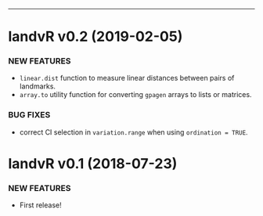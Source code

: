 ----
<!-- * 2017/10/18 - v1.0 *got you covered*  -->

<!-- 
dispRity 0.2.0 (2016-04-01)
=========================

### NEW FEATURES

  * Blabla

### MINOR IMPROVEMENTS

  * Blabla

### BUG FIXES

  * Blabla

### DEPRECATED AND DEFUNCT

  * Blabla
 -->
landvR v0.2 (2019-02-05)
=========================

### NEW FEATURES

  * `linear.dist` function to measure linear distances between pairs of landmarks.
  * `array.to` utility function for converting `gpagen` arrays to lists or matrices.

### BUG FIXES

  * correct CI selection in `variation.range` when using `ordination = TRUE`.


landvR v0.1 (2018-07-23)
=========================

### NEW FEATURES

  * First release!
